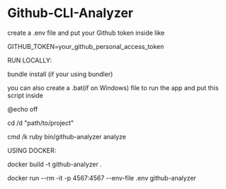 # Github-CLI-Analyzer

create a .env file and put your Github token inside like

GITHUB_TOKEN=your_github_personal_access_token

RUN LOCALLY:

bundle install (if your using bundler)

you can also create a .bat(if on Windows) file to run the app and put this script inside

@echo off

cd /d "path/to/project"

cmd /k ruby bin/github-analyzer analyze


USING DOCKER:

docker build -t github-analyzer .

docker run --rm -it -p 4567:4567 --env-file .env github-analyzer


